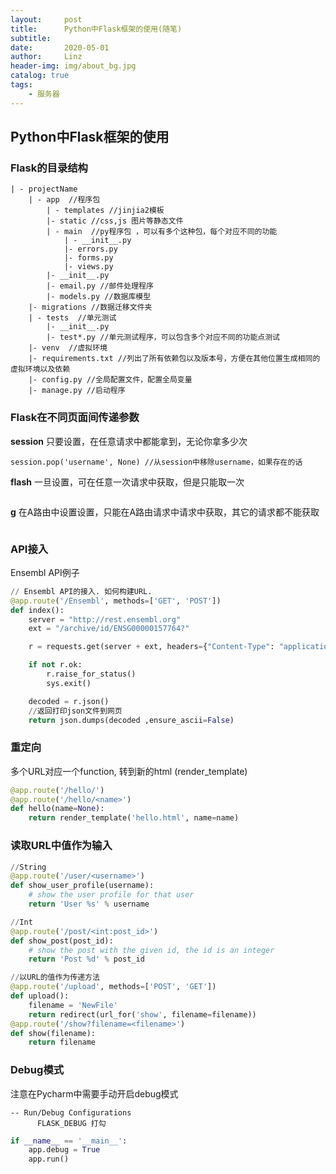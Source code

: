 ```yaml
---
layout:     post
title:      Python中Flask框架的使用(随笔)
subtitle:   
date:       2020-05-01
author:     Linz
header-img: img/about_bg.jpg
catalog: true
tags:
    - 服务器
---
```


## Python中Flask框架的使用

### Flask的目录结构
```
| - projectName
	| - app  //程序包
		| - templates //jinjia2模板
		|- static //css,js 图片等静态文件
		| - main  //py程序包 ，可以有多个这种包，每个对应不同的功能
			| - __init__.py
			|- errors.py
			|- forms.py
			|- views.py
		|- __init__.py
		|- email.py //邮件处理程序
		|- models.py //数据库模型
	|- migrations //数据迁移文件夹
	| - tests  //单元测试
		|- __init__.py
		|- test*.py //单元测试程序，可以包含多个对应不同的功能点测试
	|- venv  //虚拟环境
	|- requirements.txt //列出了所有依赖包以及版本号，方便在其他位置生成相同的虚拟环境以及依赖
	|- config.py //全局配置文件，配置全局变量
	|- manage.py //启动程序
```

### Flask在不同页面间传递参数

**session** 只要设置，在任意请求中都能拿到，无论你拿多少次
```
session.pop('username', None) //从session中移除username，如果存在的话

```

**flash** 一旦设置，可在任意一次请求中获取，但是只能取一次
```

```
**g** 在A路由中设置设置，只能在A路由请求中请求中获取，其它的请求都不能获取
```

```

### API接入
Ensembl API例子

``` Python
// Ensembl API的接入. 如何构建URL.
@app.route('/Ensembl', methods=['GET', 'POST'])
def index():
    server = "http://rest.ensembl.org"
    ext = "/archive/id/ENSG00000157764?"

    r = requests.get(server + ext, headers={"Content-Type": "application/json"})

    if not r.ok:
        r.raise_for_status()
        sys.exit()

    decoded = r.json()
    //返回打印json文件到网页
    return json.dumps(decoded ,ensure_ascii=False)
```

### 重定向

多个URL对应一个function, 转到新的html (render_template)

``` python
@app.route('/hello/')
@app.route('/hello/<name>')
def hello(name=None):
    return render_template('hello.html', name=name)
```

### 读取URL中值作为输入
``` Python
//String
@app.route('/user/<username>')
def show_user_profile(username):
    # show the user profile for that user
    return 'User %s' % username

//Int
@app.route('/post/<int:post_id>')
def show_post(post_id):
    # show the post with the given id, the id is an integer
    return 'Post %d' % post_id

//以URL的值作为传递方法
@app.route('/upload', methods=['POST', 'GET'])
def upload():
    filename = 'NewFile'
    return redirect(url_for('show', filename=filename))
@app.route('/show?filename=<filename>')
def show(filename):
    return filename
```



### Debug模式

注意在Pycharm中需要手动开启debug模式
```
-- Run/Debug Configurations
      FLASK_DEBUG 打勾
```    
``` Python
if __name__ == '__main__':
    app.debug = True
    app.run()
```

